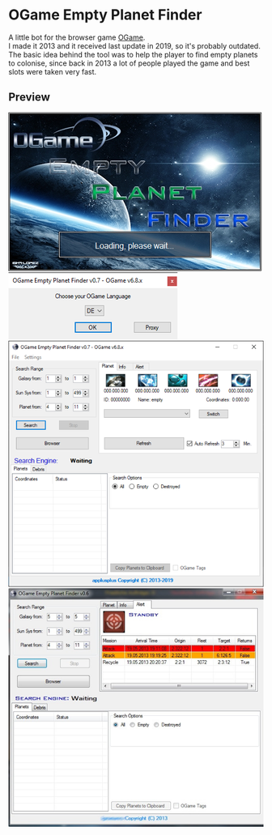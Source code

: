 # OGame Empty Planet Finder
A little bot for the browser game [OGame](https://gameforge.com/de-DE/play/ogame).  
I made it 2013 and it received last update in 2019, so it's probably outdated.  
The basic idea behind the tool was to help the player to find empty planets to colonise, since back in 2013 a lot of people played the game and best slots were taken very fast. 

## Preview
![screen1](screenshots/splashscreen.png)
![screen2](screenshots/server-selection.png)
![screen3](screenshots/finder-form.png)
![screen4](screenshots/Alert_test1.jpg)